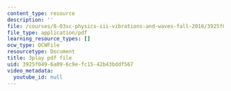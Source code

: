 ```yaml
---
content_type: resource
description: ''
file: /courses/8-03sc-physics-iii-vibrations-and-waves-fall-2016/3925f0496a096c9efc1542b43bddf567_TjxR7lAwWhI.pdf
file_type: application/pdf
learning_resource_types: []
ocw_type: OCWFile
resourcetype: Document
title: 3play pdf file
uid: 3925f049-6a09-6c9e-fc15-42b43bddf567
video_metadata:
  youtube_id: null
---
```

